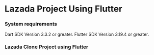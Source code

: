 # Lazada Project Using Flutter

### System requirements

Dart SDK Version 3.3.2 or greater.
Flutter SDK Version 3.19.4 or greater.

### Lazada Clone Project using Flutter

